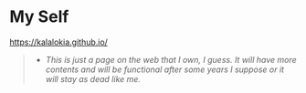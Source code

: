 # My Self

https://kalalokia.github.io/

> * *This is just a page on the web that I own, I guess. It will have more contents and will be functional after some years I suppose or it will stay as dead like me.*
